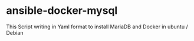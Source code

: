 # ansible-docker-mysql
This Script writing in Yaml format to install MariaDB and Docker in ubuntu / Debian
